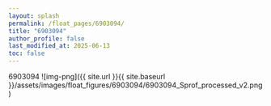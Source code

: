 ```yaml
---
layout: splash
permalink: /float_pages/6903094/
title: "6903094"
author_profile: false
last_modified_at: 2025-06-13
toc: false
---
```

 
6903094
![img-png]({{ site.url }}{{ site.baseurl }}/assets/images/float_figures/6903094/6903094_Sprof_processed_v2.png)